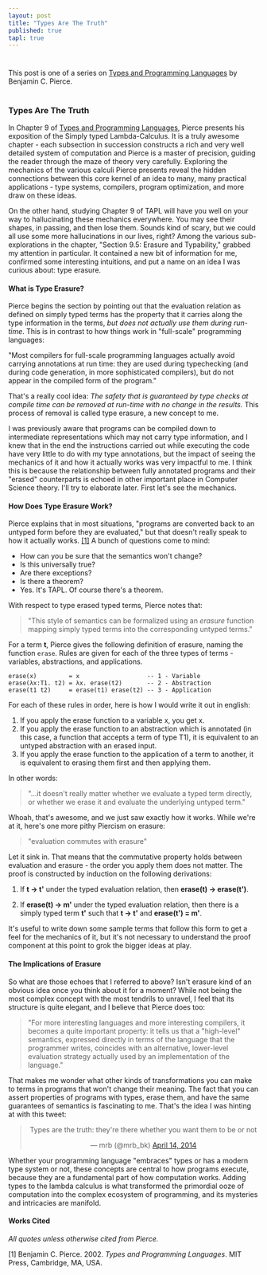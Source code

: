```yaml
---
layout: post
title: "Types Are The Truth"
published: true
tapl: true
---
```

# 

<div class="lead">This post is one of a series on <a href="http://www.cis.upenn.edu/~bcpierce/tapl/">Types and Programming Languages</a> by Benjamin C. Pierce.</div>

# 
### Types Are The Truth

In Chapter 9 of <a href="http://www.cis.upenn.edu/~bcpierce/tapl/">Types and Programming Languages</a>, Pierce presents his exposition of the Simply typed Lambda-Calculus. It is a truly awesome chapter - each subsection in succession constructs a rich and very well detailed system of computation and Pierce is a master of precision, guiding the reader through the maze of theory very carefully. Exploring the mechanics of the various calculi Pierce presents reveal the hidden connections between this core kernel of an idea to many, many practical applications - type systems, compilers, program optimization, and more draw on these ideas.

On the other hand, studying Chapter 9 of TAPL will have you well on your way to hallucinating these mechanics everywhere. You may see their shapes, in passing, and then lose them. Sounds kind of scary, but we could all use some more hallucinations in our lives, right? Among the various sub-explorations in the chapter, "Section 9.5: Erasure and Typability," grabbed my attention in particular. It contained a new bit of information for me, confirmed some interesting intuitions, and put a name on an idea I was curious about: type erasure. 

#### What is Type Erasure?

Pierce begins the section by pointing out that the evaluation relation as defined on simply typed terms has the property that it carries along the type information in the terms, *but does not actually use them during run-time*. This is in contrast to how things work in "full-scale" programming languages:

"Most compilers for full-scale programming languages actually avoid carrying annotations at run time: they are used during typechecking (and during code generation, in more sophisticated compilers), but do not appear in the compiled form of the program."

That's a really cool idea: *The safety that is guaranteed by type checks at compile time can be removed at run-time with no change in the results.* This process of removal is called type erasure, a new concept to me.

I was previously aware that programs can be compiled down to intermediate representations which may not carry type information, and I knew that in the end the instructions carried out while executing the code have very little to do with my type annotations, but the impact of seeing the mechanics of it and how it actually works was very impactful to me. I think this is because the relationship between fully annotated programs and their "erased" counterparts is echoed in other important place in Computer Science theory. I'll try to elaborate later. First let's see the mechanics.

#### How Does Type Erasure Work?

Pierce explains that in most situations, "programs are converted back to an untyped form before they are evaluated," but that doesn't really speak to how it actually works. <a href="#bib1">[1]</a> A bunch of questions come to mind:

* How can you be sure that the semantics won't change? 
* Is this universally true? 
* Are there exceptions? 
* Is there a theorem? 
* Yes. It's TAPL. Of course there's a theorem. 

With respect to type erased typed terms, Pierce notes that:

> "This style of semantics can be formalized using an *erasure* function mapping simply typed terms into the corresponding untyped terms."

For a term **t**, Pierce gives the following definition of erasure, naming the function `erase`. Rules are given for each of the three types of terms - variables, abstractions, and applications.

    erase(x)         = x                   -- 1 - Variable
    erase(λx:T1. t2) = λx. erase(t2)       -- 2 - Abstraction
    erase(t1 t2)     = erase(t1) erase(t2) -- 3 - Application

For each of these rules in order, here is how I would write it out in english:

1. If you apply the erase function to a variable x, you get x.
2. If you apply the erase function to an abstraction which is annotated (in this case, a function that accepts a term of type T1), it is equivalent to an untyped abstraction with an erased input.
3. If you apply the erase function to the application of a term to another, it is equivalent to erasing them first and then applying them.

In other words:

> "...it doesn't really matter whether we evaluate a typed term directly, or whether we erase it and evaluate the underlying untyped term."

Whoah, that's awesome, and we just saw exactly how it works. While we're at it, here's one more pithy Piercism on erasure:

> "evaluation commutes with erasure"

Let it sink in. That means that the commutative property holds between evaluation and erasure - the order you apply them does not matter. The proof is constructed by induction on the following derivations:

1. If **t -> t'** under the typed evaluation relation, then **erase(t) -> erase(t')**.

2. If **erase(t) -> m'** under the typed evaluation relation, then there is a simply typed term **t'** such that **t -> t'** and **erase(t') = m'**.

It's useful to write down some sample terms that follow this form to get a feel for the mechanics of it, but it's not necessary to understand the proof component at this point to grok the bigger ideas at play.

#### The Implications of Erasure

So what are those echoes that I referred to above? Isn't erasure kind of an obvious idea once you think about it for a moment? While not being the most complex concept with the most tendrils to unravel, I feel that its structure is quite elegant, and I believe that Pierce does too:

> "For more interesting languages and more interesting compilers, it becomes a quite important property: it tells us that a "high-level" semantics, expressed directly in terms of the language that the programmer writes, coincides with an alternative, lower-level evaluation strategy actually used by an implementation of the language."

That makes me wonder what other kinds of transformations you can make to terms in programs that won't change their meaning. The fact that you can assert properties of programs with types, erase them, and have the same guarantees of semantics is fascinating to me. That's the idea I was hinting at with this tweet:

<center><blockquote class="twitter-tweet" lang="en"><p>Types are the truth: they&#39;re there whether you want them to be or not</p>&mdash; mrb (@mrb_bk) <a href="https://twitter.com/mrb_bk/statuses/455736689114492928">April 14, 2014</a></blockquote></center>
<script async src="//platform.twitter.com/widgets.js" charset="utf-8"></script>

Whether your programming language "embraces" types or has a modern type system or not, these concepts are central to how programs execute, because they are a fundamental part of how computation works. Adding types to the lambda calculus is what transformed the primordial ooze of computation into the complex ecosystem of programming, and its mysteries and intricacies are manifold.



#### Works Cited

*All quotes unless otherwise cited from Pierce.*

<a id="bib1">[1]</a> Benjamin C. Pierce. 2002. *Types and Programming Languages*. MIT Press, Cambridge, MA, USA.
